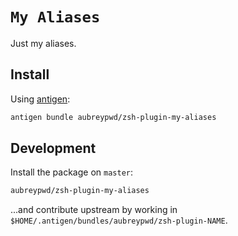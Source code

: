 # `My Aliases`

Just my aliases.

## Install

Using [antigen](https://github.com/zsh-users/antigen):

```bash
antigen bundle aubreypwd/zsh-plugin-my-aliases
```

## Development

Install the package on `master`:

```bash
aubreypwd/zsh-plugin-my-aliases
```

...and contribute upstream by working in `$HOME/.antigen/bundles/aubreypwd/zsh-plugin-NAME`.
